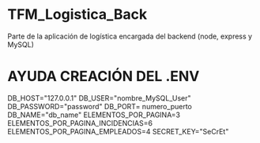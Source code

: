# TFM_Logistica_Back
Parte de la aplicación de logística encargada del backend (node, express y MySQL)

# AYUDA CREACIÓN DEL .ENV

DB_HOST="127.0.0.1"
DB_USER="nombre_MySQL_User"
DB_PASSWORD="password"
DB_PORT= numero_puerto
DB_NAME="db_name"
ELEMENTOS_POR_PAGINA=3
ELEMENTOS_POR_PAGINA_INCIDENCIAS=6
ELEMENTOS_POR_PAGINA_EMPLEADOS=4
SECRET_KEY="SeCrEt"